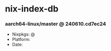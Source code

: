 # nix-index-db
### aarch64-linux/master @ 240610.cd7ec24
- Nixpkgs: @[](https://github.com/NixOS/nixpkgs/commit/cd7ec2419a9a98e9119d64f5b0cbaa069e53c298)
- Platform: 
- Date: 
